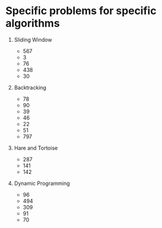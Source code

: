 # Specific problems for specific algorithms

1. Sliding Window
	* 567
	* 3
	* 76
	* 438
	* 30

2. Backtracking
   	* 78
   	* 90
   	* 39
   	* 46
   	* 22
   	* 51
	* 797

3. Hare and Tortoise
	* 287
	* 141
	* 142

4. Dynamic Programming
	* 96
	* 494
	* 309
	* 91
	* 70
